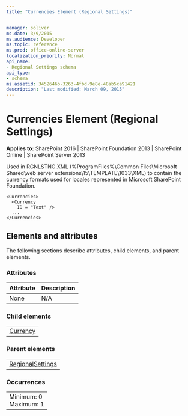 ```yaml
---
title: "Currencies Element (Regional Settings)"


manager: soliver
ms.date: 3/9/2015
ms.audience: Developer
ms.topic: reference
ms.prod: office-online-server
localization_priority: Normal
api_name:
- Regional Settings schema
api_type:
- schema
ms.assetid: 3452646b-3263-4fbd-9e8e-48ab5ca91421
description: "Last modified: March 09, 2015"
---
```


# Currencies Element (Regional Settings)

 
  
 **Applies to:** SharePoint 2016 | SharePoint Foundation 2013 | SharePoint Online | SharePoint Server 2013
  
Used in RGNLSTNG.XML (%ProgramFiles%\Common Files\Microsoft Shared\web server extensions\15\TEMPLATE\1033\XML) to contain the currency formats used for locales represented in Microsoft SharePoint Foundation.
  
```
<Currencies>
  <Currency
    ID = "Text" />
  ...
</Currencies>
```

## Elements and attributes

The following sections describe attributes, child elements, and parent elements.

### Attributes

|**Attribute**|**Description**|
|:-----|:-----|
|None  <br/> |N/A  <br/> |
   
### Child elements

||
|:-----|
|[Currency](currency-element-regional-settings.md)|
   
### Parent elements

||
|:-----|
|[RegionalSettings](regionalsettings-element-regional-settings.md)|
   
### Occurrences

||
|:-----|
|Minimum: 0  <br/> Maximum: 1  <br/> |
   

